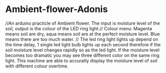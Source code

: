 # Ambient-flower-Adonis
//An arduino practicle of Ambient flower. The input is moisture level of the soil, output is the colour of the LED ring light.// 
Colour menu: Magenta means soil are dry, aqua means soil are at the perfect moisture level. Blue means there are too much water. //
The led ring light lights up depend on the time delay, 1 single led light bulb lights up each second 
therefore if the soil moisture level changes rapidly so as the led light. If the moisture level becomes too dramatic you may see three different color on the same ring light. This machine are able to accuratly display the moisture level of soil with different colour overtime.
